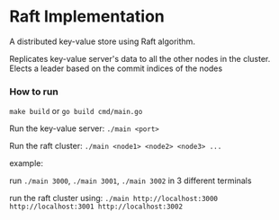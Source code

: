 # Raft Implementation

A distributed key-value store using Raft algorithm.

Replicates key-value server's data to all the other nodes in the cluster. Elects a leader based on the commit indices of the nodes

### How to run

`make build` or `go build cmd/main.go`

Run the key-value server: `./main <port>`

Run the raft cluster: `./main <node1> <node2> <node3> ...`

example:

run `./main 3000`, `./main 3001`, `./main 3002` in 3 different terminals

run the raft cluster using: `./main http://localhost:3000 http://localhost:3001 http://localhost:3002`
